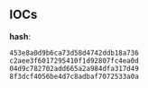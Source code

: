 
## IOCs

__hash__:

```text
453e8a0d9b6ca73d58d4742ddb18a736
c2aee3f6017295410f1d92807fc4ea0d
04d9c782702add665a2a984dfa317d49
8f3dcf4056be4d7c8adbaf7072533a0a
```